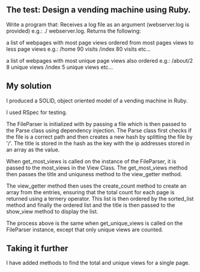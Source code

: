 The test:
Design a vending machine using Ruby.
-
Write a program that: Receives a log file as an argument (webserver.log is provided) e.g.: ./<parse> webserver.log. Returns the following:
  
a list of webpages with most page views ordered from most pages views to less page views e.g.:
/home 90 visits /index 80 visits etc... 

a list of webpages with most unique page views also ordered e.g.:
/about/2 8 unique views /index 5 unique views etc...
  

My solution
-
I produced a SOLID, object oriented model of a vending machine in Ruby.

I used RSpec for testing.  

The FileParser is initialized with by passing a file which is then passed to the Parse class using dependency injection. The Parse class first checks if the file is a correct path and then creates a new hash by splitting the file by '/'. The title is stored in the hash as the key with the ip addresses stored in an array as the value. 

When get_most_views is called on the instance of the FileParser, it is passed to the most_views in the View Class. The get_most_views method then passes the title and uniquness method to the view_getter method. 

The view_getter method then uses the create_count method to create an array from the entries, ensuring that the total count for each page is returned using a ternery operator. This list is then ordered by the sorted_list method and finally the ordered list and the title is then passed to the show_view method to display the list. 

The process above is the same when get_unique_views is called on the FileParser instance, except that only unique views are counted. 

Taking it further
-
I have added methods to find the total and unique views for a single page. 
